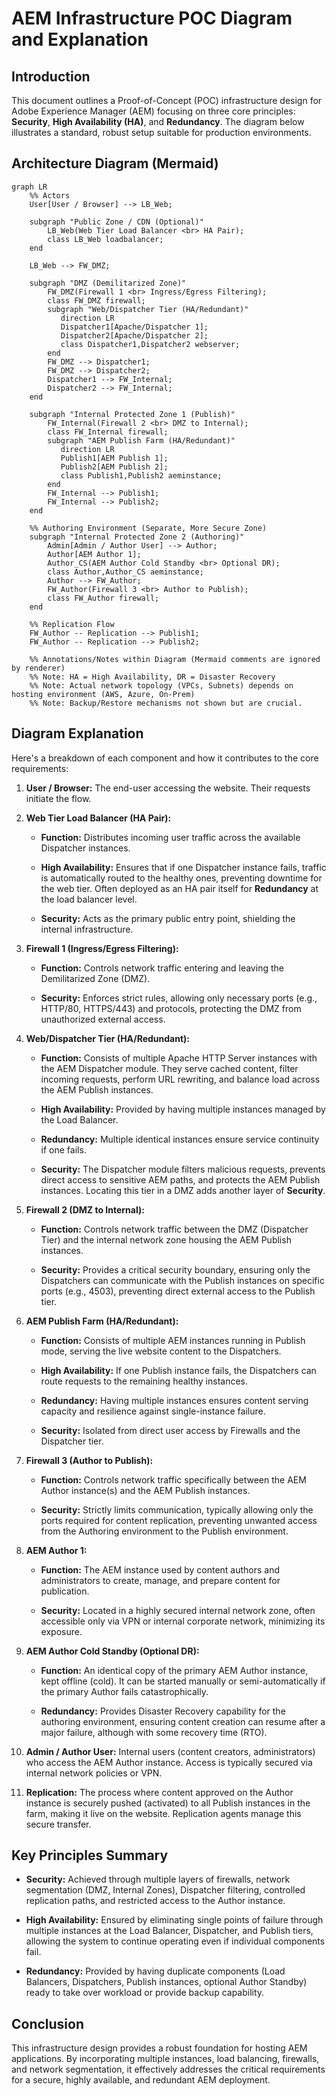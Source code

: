# AEM Infrastructure POC Diagram and Explanation

## Introduction

This document outlines a Proof-of-Concept (POC) infrastructure design for Adobe Experience Manager (AEM) focusing on three core principles: **Security**, **High Availability (HA)**, and **Redundancy**. The diagram below illustrates a standard, robust setup suitable for production environments.

## Architecture Diagram (Mermaid)

```mermaid
graph LR
    %% Actors
    User[User / Browser] --> LB_Web;

    subgraph "Public Zone / CDN (Optional)"
        LB_Web(Web Tier Load Balancer <br> HA Pair);
        class LB_Web loadbalancer;
    end

    LB_Web --> FW_DMZ;

    subgraph "DMZ (Demilitarized Zone)"
        FW_DMZ(Firewall 1 <br> Ingress/Egress Filtering);
        class FW_DMZ firewall;
        subgraph "Web/Dispatcher Tier (HA/Redundant)"
           direction LR
           Dispatcher1[Apache/Dispatcher 1];
           Dispatcher2[Apache/Dispatcher 2];
           class Dispatcher1,Dispatcher2 webserver;
        end
        FW_DMZ --> Dispatcher1;
        FW_DMZ --> Dispatcher2;
        Dispatcher1 --> FW_Internal;
        Dispatcher2 --> FW_Internal;
    end

    subgraph "Internal Protected Zone 1 (Publish)"
        FW_Internal(Firewall 2 <br> DMZ to Internal);
        class FW_Internal firewall;
        subgraph "AEM Publish Farm (HA/Redundant)"
           direction LR
           Publish1[AEM Publish 1];
           Publish2[AEM Publish 2];
           class Publish1,Publish2 aeminstance;
        end
        FW_Internal --> Publish1;
        FW_Internal --> Publish2;
    end

    %% Authoring Environment (Separate, More Secure Zone)
    subgraph "Internal Protected Zone 2 (Authoring)"
        Admin[Admin / Author User] --> Author;
        Author[AEM Author 1];
        Author_CS(AEM Author Cold Standby <br> Optional DR);
        class Author,Author_CS aeminstance;
        Author --> FW_Author;
        FW_Author(Firewall 3 <br> Author to Publish);
        class FW_Author firewall;
    end

    %% Replication Flow
    FW_Author -- Replication --> Publish1;
    FW_Author -- Replication --> Publish2;

    %% Annotations/Notes within Diagram (Mermaid comments are ignored by renderer)
    %% Note: HA = High Availability, DR = Disaster Recovery
    %% Note: Actual network topology (VPCs, Subnets) depends on hosting environment (AWS, Azure, On-Prem)
    %% Note: Backup/Restore mechanisms not shown but are crucial.
```

## Diagram Explanation

Here's a breakdown of each component and how it contributes to the core requirements:

1. **User / Browser:** The end-user accessing the website. Their requests initiate the flow.

2. **Web Tier Load Balancer (HA Pair):**

    * **Function:** Distributes incoming user traffic across the available Dispatcher instances.

    * **High Availability:** Ensures that if one Dispatcher instance fails, traffic is automatically routed to the healthy ones, preventing downtime for the web tier. Often deployed as an HA pair itself for **Redundancy** at the load balancer level.

    * **Security:** Acts as the primary public entry point, shielding the internal infrastructure.

3. **Firewall 1 (Ingress/Egress Filtering):**

    * **Function:** Controls network traffic entering and leaving the Demilitarized Zone (DMZ).

    * **Security:** Enforces strict rules, allowing only necessary ports (e.g., HTTP/80, HTTPS/443) and protocols, protecting the DMZ from unauthorized external access.

4. **Web/Dispatcher Tier (HA/Redundant):**

    * **Function:** Consists of multiple Apache HTTP Server instances with the AEM Dispatcher module. They serve cached content, filter incoming requests, perform URL rewriting, and balance load across the AEM Publish instances.

    * **High Availability:** Provided by having multiple instances managed by the Load Balancer.

    * **Redundancy:** Multiple identical instances ensure service continuity if one fails.

    * **Security:** The Dispatcher module filters malicious requests, prevents direct access to sensitive AEM paths, and protects the AEM Publish instances. Locating this tier in a DMZ adds another layer of **Security**.

5. **Firewall 2 (DMZ to Internal):**

    * **Function:** Controls network traffic between the DMZ (Dispatcher Tier) and the internal network zone housing the AEM Publish instances.

    * **Security:** Provides a critical security boundary, ensuring only the Dispatchers can communicate with the Publish instances on specific ports (e.g., 4503), preventing direct external access to the Publish tier.

6. **AEM Publish Farm (HA/Redundant):**

    * **Function:** Consists of multiple AEM instances running in Publish mode, serving the live website content to the Dispatchers.

    * **High Availability:** If one Publish instance fails, the Dispatchers can route requests to the remaining healthy instances.

    * **Redundancy:** Having multiple instances ensures content serving capacity and resilience against single-instance failure.

    * **Security:** Isolated from direct user access by Firewalls and the Dispatcher tier.

7. **Firewall 3 (Author to Publish):**

    * **Function:** Controls network traffic specifically between the AEM Author instance(s) and the AEM Publish instances.

    * **Security:** Strictly limits communication, typically allowing only the ports required for content replication, preventing unwanted access from the Authoring environment to the Publish environment.

8. **AEM Author 1:**

    * **Function:** The AEM instance used by content authors and administrators to create, manage, and prepare content for publication.

    * **Security:** Located in a highly secured internal network zone, often accessible only via VPN or internal corporate network, minimizing its exposure.

9. **AEM Author Cold Standby (Optional DR):**

    * **Function:** An identical copy of the primary AEM Author instance, kept offline (cold). It can be started manually or semi-automatically if the primary Author fails catastrophically.

    * **Redundancy:** Provides Disaster Recovery capability for the authoring environment, ensuring content creation can resume after a major failure, although with some recovery time (RTO).

10. **Admin / Author User:** Internal users (content creators, administrators) who access the AEM Author instance. Access is typically secured via internal network policies or VPN.

11. **Replication:** The process where content approved on the Author instance is securely pushed (activated) to all Publish instances in the farm, making it live on the website. Replication agents manage this secure transfer.

## Key Principles Summary

* **Security:** Achieved through multiple layers of firewalls, network segmentation (DMZ, Internal Zones), Dispatcher filtering, controlled replication paths, and restricted access to the Author instance.

* **High Availability:** Ensured by eliminating single points of failure through multiple instances at the Load Balancer, Dispatcher, and Publish tiers, allowing the system to continue operating even if individual components fail.

* **Redundancy:** Provided by having duplicate components (Load Balancers, Dispatchers, Publish instances, optional Author Standby) ready to take over workload or provide backup capability.

## Conclusion

This infrastructure design provides a robust foundation for hosting AEM applications. By incorporating multiple instances, load balancing, firewalls, and network segmentation, it effectively addresses the critical requirements for a secure, highly available, and redundant AEM deployment.

